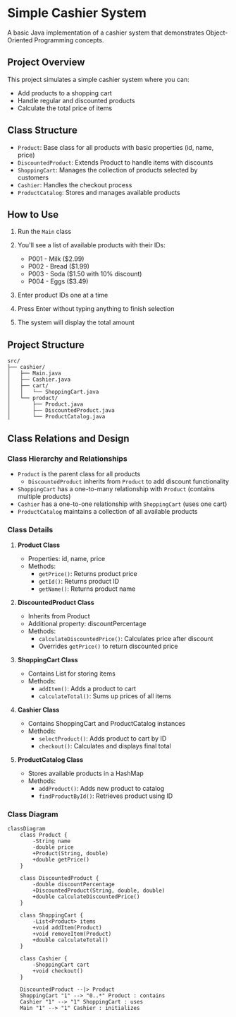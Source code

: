 # Simple Cashier System

A basic Java implementation of a cashier system that demonstrates Object-Oriented Programming concepts.

## Project Overview

This project simulates a simple cashier system where you can:
- Add products to a shopping cart
- Handle regular and discounted products
- Calculate the total price of items

## Class Structure

- `Product`: Base class for all products with basic properties (id, name, price)
- `DiscountedProduct`: Extends Product to handle items with discounts
- `ShoppingCart`: Manages the collection of products selected by customers
- `Cashier`: Handles the checkout process
- `ProductCatalog`: Stores and manages available products

## How to Use

1. Run the `Main` class
2. You'll see a list of available products with their IDs:
   - P001 - Milk ($2.99)
   - P002 - Bread ($1.99)
   - P003 - Soda ($1.50 with 10% discount)
   - P004 - Eggs ($3.49)

3. Enter product IDs one at a time
4. Press Enter without typing anything to finish selection
5. The system will display the total amount

## Project Structure
```
src/
├── cashier/
│   ├── Main.java
│   ├── Cashier.java
│   ├── cart/
│   │   └── ShoppingCart.java
│   └── product/
│       ├── Product.java
│       ├── DiscountedProduct.java
│       └── ProductCatalog.java
```

## Class Relations and Design

### Class Hierarchy and Relationships
- `Product` is the parent class for all products
  - `DiscountedProduct` inherits from `Product` to add discount functionality
- `ShoppingCart` has a one-to-many relationship with `Product` (contains multiple products)
- `Cashier` has a one-to-one relationship with `ShoppingCart` (uses one cart)
- `ProductCatalog` maintains a collection of all available products

### Class Details

1. **Product Class**
   - Properties: id, name, price
   - Methods:
     - `getPrice()`: Returns product price
     - `getId()`: Returns product ID
     - `getName()`: Returns product name

2. **DiscountedProduct Class**
   - Inherits from Product
   - Additional property: discountPercentage
   - Methods:
     - `calculateDiscountedPrice()`: Calculates price after discount
     - Overrides `getPrice()` to return discounted price

3. **ShoppingCart Class**
   - Contains List<Product> for storing items
   - Methods:
     - `addItem()`: Adds a product to cart
     - `calculateTotal()`: Sums up prices of all items

4. **Cashier Class**
   - Contains ShoppingCart and ProductCatalog instances
   - Methods:
     - `selectProduct()`: Adds product to cart by ID
     - `checkout()`: Calculates and displays final total

5. **ProductCatalog Class**
   - Stores available products in a HashMap
   - Methods:
     - `addProduct()`: Adds new product to catalog
     - `findProductById()`: Retrieves product using ID

### Class Diagram
```mermaid
classDiagram
    class Product {
        -String name
        -double price
        +Product(String, double)
        +double getPrice()
    }

    class DiscountedProduct {
        -double discountPercentage
        +DiscountedProduct(String, double, double)
        +double calculateDiscountedPrice()
    }

    class ShoppingCart {
        -List<Product> items
        +void addItem(Product)
        +void removeItem(Product)
        +double calculateTotal()
    }

    class Cashier {
        -ShoppingCart cart
        +void checkout()
    }

    DiscountedProduct --|> Product
    ShoppingCart "1" --> "0..*" Product : contains
    Cashier "1" --> "1" ShoppingCart : uses
    Main "1" --> "1" Cashier : initializes
```
